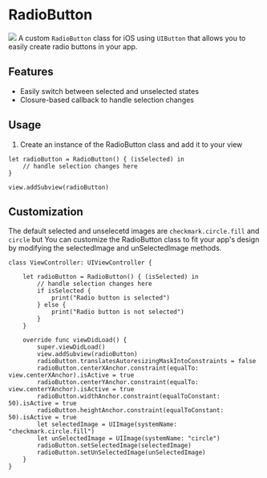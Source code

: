 # RadioButton

![](https://imgur.com/a/uouRbIa)
A custom `RadioButton` class for iOS using `UIButton` that allows you to easily create radio buttons in your app.

## Features
 * Easily switch between selected and unselected states
* Closure-based callback to handle selection changes

## Usage
1. Create an instance of the RadioButton class and add it to your view 

```
let radioButton = RadioButton() { (isSelected) in
    // handle selection changes here
}

view.addSubview(radioButton)
```
## Customization
The default selected and unselecetd images are `checkmark.circle.fill` and `circle`
but You can customize the RadioButton class to fit your app's design by modifying the selectedImage and unSelectedImage methods.

```
class ViewController: UIViewController {

    let radioButton = RadioButton() { (isSelected) in
        // handle selection changes here
        if isSelected {
            print("Radio button is selected")
        } else {
            print("Radio button is not selected")
        }
    }

    override func viewDidLoad() {
        super.viewDidLoad()
        view.addSubview(radioButton)
        radioButton.translatesAutoresizingMaskIntoConstraints = false
        radioButton.centerXAnchor.constraint(equalTo: view.centerXAnchor).isActive = true
        radioButton.centerYAnchor.constraint(equalTo: view.centerYAnchor).isActive = true
        radioButton.widthAnchor.constraint(equalToConstant: 50).isActive = true
        radioButton.heightAnchor.constraint(equalToConstant: 50).isActive = true
        let selectedImage = UIImage(systemName: "checkmark.circle.fill")
        let unSelectedImage = UIImage(systemName: "circle")
        radioButton.setSelectedImage(selectedImage)
        radioButton.setUnSelectedImage(unSelectedImage)
    }
}

```

